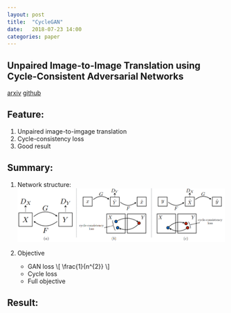```yaml
---
layout: post
title:  "CycleGAN"
date:   2018-07-23 14:00
categories: paper
---
```

## Unpaired Image-to-Image Translation using Cycle-Consistent Adversarial Networks
[arxiv](https://arxiv.org/abs/1703.10593) [github](https://github.com/junyanz/CycleGAN)

## Feature:
1. Unpaired image-to-imgage translation
2. Cycle-consistency loss
3. Good result

## Summary:
1. Network structure:
![network img](/assets/cycleGAN.png)

2. Objective
	* GAN loss
	\\[ \frac{1}{n^{2}} \\]
	* Cycle loss
	* Full objective


## Result:
